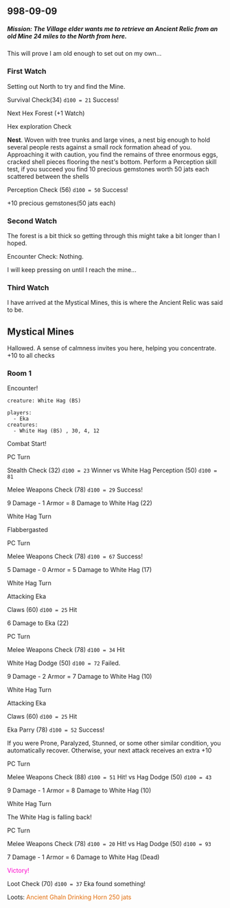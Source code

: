 ## 998-09-09

##### Mission: The Village elder wants me to retrieve an Ancient Relic from an old Mine 24 miles to the North from here.

This will prove I am old enough to set out on my own...

### First Watch

Setting out North to try and find the Mine.

Survival Check(34) `d100 = 21` Success!

Next Hex Forest (+1 Watch)

Hex exploration Check 

**Nest**. Woven with tree trunks and large vines, a nest big enough to hold several people rests against a small rock formation ahead of you. Approaching it with caution, you find the remains of three enormous eggs, cracked shell pieces flooring the nest's bottom. Perform a Perception skill test, if you succeed you find 10 precious gemstones worth 50 jats each scattered between the shells

Perception Check (56) `d100 = 50` Success!

+10 precious gemstones(50 jats each)

### Second Watch

The forest is a bit thick so getting through this might take a bit longer than I hoped.

Encounter Check: Nothing.

I will keep pressing on until I reach the mine...

### Third Watch

I have arrived at the Mystical Mines, this is where the Ancient Relic was said to be.

## Mystical Mines

Hallowed. A sense of calmness invites you here, helping you concentrate. +10 to all checks
### Room 1

Encounter! 

```statblock
creature: White Hag (BS)
```


```encounter
players:
  - Eka
creatures:
  - White Hag (BS) , 30, 4, 12
```

Combat Start!

PC Turn

Stealth Check (32) `d100 = 23` Winner
vs
White Hag Perception (50) `d100 = 81`

Melee Weapons Check (78) `d100 = 29` Success!

9 Damage - 1 Armor = 8 Damage to White Hag (22)

White Hag Turn

Flabbergasted

PC Turn

Melee Weapons Check (78) `d100 = 67` Success!

5 Damage - 0 Armor = 5 Damage to White Hag (17)

White Hag Turn

Attacking Eka 

Claws (60) `d100 = 25` Hit

6 Damage to Eka (22)

PC Turn

Melee Weapons Check (78) `d100 = 34` Hit

White Hag Dodge (50) `d100 = 72` Failed.

 9 Damage - 2 Armor = 7 Damage to White Hag (10)

White Hag Turn

Attacking Eka 

Claws (60) `d100 = 25` Hit

Eka Parry (78) `d100 = 52` Success!

If you were Prone, Paralyzed, Stunned, or some other similar condition, you automatically recover. Otherwise, your next attack receives an extra +10

PC Turn

Melee Weapons Check (88) `d100 = 51` Hit!
vs
Hag Dodge (50) `d100 = 43`

 9 Damage - 1 Armor = 8 Damage to White Hag (10)

White Hag Turn

The White Hag is falling back!

PC Turn

Melee Weapons Check (78) `d100 = 20` Hit!
vs
Hag Dodge (50) `d100 = 93`

7 Damage - 1 Armor = 6 Damage to White Hag (Dead)

<font color="#ff00cc">Victory!</font>

Loot Check (70) `d100 = 37` Eka found something!

Loots: <font color="#e36c09">Ancient Ghaln Drinking Horn 250 jats</font>

